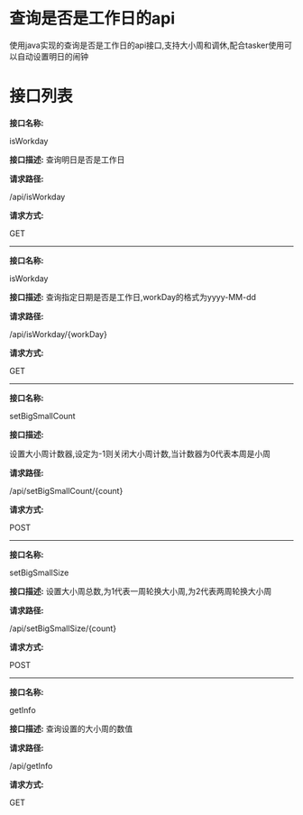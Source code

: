 # 查询是否是工作日的api

使用java实现的查询是否是工作日的api接口,支持大小周和调休,配合tasker使用可以自动设置明日的闹钟

# 接口列表
**接口名称:**

isWorkday

**接口描述:**
查询明日是否是工作日


**请求路径:**

/api/isWorkday

**请求方式:**

GET

-----------------
**接口名称:**

isWorkday

**接口描述:**
查询指定日期是否是工作日,workDay的格式为yyyy-MM-dd


**请求路径:**

/api/isWorkday/{workDay}

**请求方式:**

GET

--------

**接口名称:**

setBigSmallCount

**接口描述:**

设置大小周计数器,设定为-1则关闭大小周计数,当计数器为0代表本周是小周

**请求路径:**

/api/setBigSmallCount/{count}

**请求方式:**

POST

-------------

**接口名称:**

setBigSmallSize

**接口描述:**
设置大小周总数,为1代表一周轮换大小周,为2代表两周轮换大小周


**请求路径:**

/api/setBigSmallSize/{count}

**请求方式:**

POST

-------
**接口名称:**

getInfo

**接口描述:**
查询设置的大小周的数值


**请求路径:**

/api/getInfo

**请求方式:**

GET